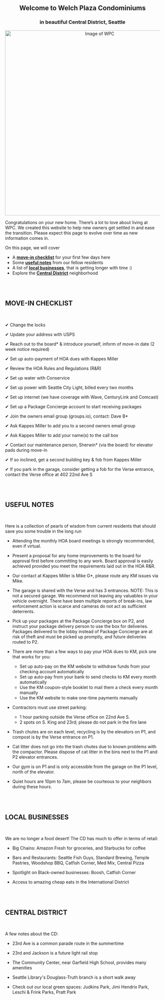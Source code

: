 <h2 align="center">Welcome to Welch Plaza Condominiums</h2>
<h3 align="center">in beautiful Central District, Seattle</h3>

<p align="center"><img src="https://i.imgur.com/b8La1zZ.jpg" alt="Image of WPC" width="600"/></p>

Congratulations on your new home. There’s a lot to love about living at WPC. We created this website to help new owners get settled in and ease the transition. Please expect this page to evolve over time as new information comes in.

On this page, we will cover
- A [**move-in checklist**](#checklist) for your first few days here
- Some [**useful notes**](#useful) from our fellow residents
- A list of [**local businesses**](#businesses), that is getting longer with time :)
- Explore the [**Central District**](#central) neighborhood

<br/><br/>
<a name="checklist"></a>
<h2>MOVE-IN CHECKLIST</h2>
<br/>

<!--- Remember the two trailing spaces to get the line breaks after each item -->
&#10004; Change the locks

&#10004; Update your address with USPS

&#10004; Reach out to the board* & introduce yourself, inform of move-in date (2 week notice required)

&#10004; Set up auto-payment of HOA dues with Kappes Miller

&#10004; Review the HOA Rules and Regulations (R&R)

&#10004; Set up water with Conservice

&#10004; Set up power with Seattle City Light, billed every two months

&#10004; Set up internet (we have coverage with Wave, CenturyLink and Comcast)

&#10004; Set up a Package Concierge account to start receiving packages

&#10004; Join the owners email group (groups.io), contact: Dave B*

&#10004; Ask Kappes Miller to add you to a second owners email group

&#10004; Ask Kappes Miller to add your name(s) to the call box

&#10004; Contact our maintenance person, Sherwin* (via the board) for elevator pads during move-in

&#10004; If so inclined, get a second building key & fob from Kappes Miller

&#10004; If you park in the garage, consider getting a fob for the Verse entrance, contact the Verse office at 402 22nd Ave S

<br/><br/>
<a name="useful"></a>
<h2>USEFUL NOTES</h2>
<br/>

Here is a collection of pearls of wisdom from current residents that should save you some trouble in the long run

- Attending the monthly HOA board meetings is strongly recommended, even if virtual.

- Present a proposal for any home improvements to the board for approval first before committing to any work. Board approval is easily achieved provided you meet the requirements laid out in the HOA R&R.

- Our contact at Kappes Miller is Mike G*, please route any KM issues via Mike.

- The garage is shared with the Verse and has 3 entrances. NOTE: This is not a secured garage. We recommend not leaving any valuables in your vehicle overnight. There have been multiple reports of break-ins, law enforcement action is scarce and cameras do not act as sufficient deterrents.

- Pick up your packages at the Package Concierge box on P2, and instruct your package delivery person to use the box for deliveries. Packages delivered to the lobby instead of Package Concierge are at risk of theft and must be picked up promptly, and future deliveries routed to P2.

- There are more than a few ways to pay your HOA dues to KM, pick one that works for you:
  - Set up auto-pay on the KM website to withdraw funds from your checking account automatically
  - Set up auto-pay from your bank to send checks to KM every month automatically
  - Use the KM coupon-style booklet to mail them a check every month manually
  - Use the KM website to make one-time payments manually
- Contractors must use street parking:
  - 1 hour parking outside the Verse office on 22nd Ave S.
  - 2 spots on S. King and 23rd; please do not park in the fire lane
- Trash chutes are on each level, recycling is by the elevators on P1, and compost is by the Verse entrance on P1.

- Cat litter does not go into the trash chutes due to known problems with the compactor. Please dispose of cat litter in the bins next to the P1 and P2 elevator entrances.

- Our gym is on P1 and is only accessible from the garage on the P1 level, north of the elevator.

- Quiet hours are 10pm to 7am, please be courteous to your neighbors during these hours.

<br/><br/>
<a name="businesses"></a>
<h2>LOCAL BUSINESSES</h2>
<br/>

We are no longer a food desert! The CD has much to offer in terms of retail:
- Big Chains: Amazon Fresh for groceries, and Starbucks for coffee

- Bars and Restaurants: Seattle Fish Guys, Standard Brewing, Temple Pastries, Woodshop BBQ, Catfish Corner, Med Mix, Central Pizza 

- Spotlight on Black-owned businesses: Boosh, Catfish Corner

- Access to amazing cheap eats in the International District

<br/><br/>
<a name="central"></a>
<h2>CENTRAL DISTRICT</h2>
<br/>

A few notes about the CD:
- 23rd Ave is a common parade route in the summertime

- 23rd and Jackson is a future light rail stop

- The Community Center, near Garfield High School, provides many amenities

- Seattle Library's Douglass-Truth branch is a short walk away

- Check out our local green spaces: Judkins Park, Jimi Hendrix Park, Leschi & Frink Parks, Pratt Park
